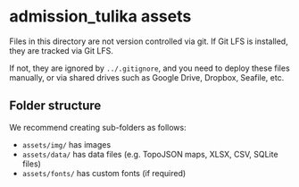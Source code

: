 admission_tulika assets
================================================================================

Files in this directory are not version controlled via git.
If Git LFS is installed, they are tracked via Git LFS.

If not, they are ignored by `../.gitignore`, and you need to deploy these files
manually, or via shared drives such as Google Drive, Dropbox, Seafile, etc.


Folder structure
--------------------------------------------------------------------------------

We recommend creating sub-folders as follows:

- `assets/img/`     has images
- `assets/data/`    has data files (e.g. TopoJSON maps, XLSX, CSV, SQLite files)
- `assets/fonts/`   has custom fonts (if required)
